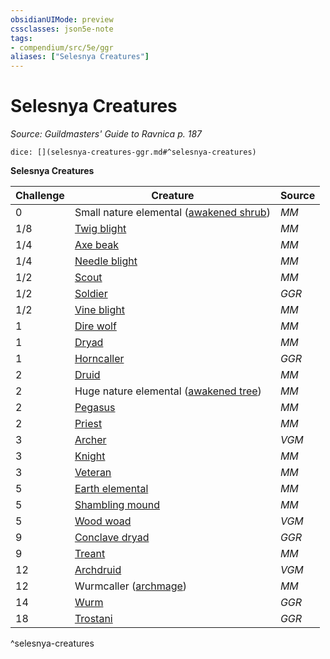 ```yaml
---
obsidianUIMode: preview
cssclasses: json5e-note
tags:
- compendium/src/5e/ggr
aliases: ["Selesnya Creatures"]
---
```

# Selesnya Creatures
*Source: Guildmasters' Guide to Ravnica p. 187* 

`dice: [](selesnya-creatures-ggr.md#^selesnya-creatures)`

**Selesnya Creatures**

| Challenge | Creature | Source |
|-----------|----------|--------|
| 0 | Small nature elemental ([awakened shrub](compendium/bestiary/plant/awakened-shrub.md)) | *MM* |
| 1/8 | [Twig blight](compendium/bestiary/plant/twig-blight.md) | *MM* |
| 1/4 | [Axe beak](compendium/bestiary/beast/axe-beak.md) | *MM* |
| 1/4 | [Needle blight](compendium/bestiary/plant/needle-blight.md) | *MM* |
| 1/2 | [Scout](compendium/bestiary/humanoid/scout.md) | *MM* |
| 1/2 | [Soldier](compendium/bestiary/humanoid/soldier-ggr.md) | *GGR* |
| 1/2 | [Vine blight](compendium/bestiary/plant/vine-blight.md) | *MM* |
| 1 | [Dire wolf](compendium/bestiary/beast/dire-wolf.md) | *MM* |
| 1 | [Dryad](compendium/bestiary/fey/dryad.md) | *MM* |
| 1 | [Horncaller](compendium/bestiary/humanoid/horncaller-ggr.md) | *GGR* |
| 2 | [Druid](compendium/bestiary/humanoid/druid.md) | *MM* |
| 2 | Huge nature elemental ([awakened tree](compendium/bestiary/plant/awakened-tree.md)) | *MM* |
| 2 | [Pegasus](compendium/bestiary/celestial/pegasus.md) | *MM* |
| 2 | [Priest](compendium/bestiary/humanoid/priest.md) | *MM* |
| 3 | [Archer](compendium/bestiary/humanoid/archer-mpmm.md) | *VGM* |
| 3 | [Knight](compendium/bestiary/humanoid/knight.md) | *MM* |
| 3 | [Veteran](compendium/bestiary/humanoid/veteran.md) | *MM* |
| 5 | [Earth elemental](compendium/bestiary/elemental/earth-elemental.md) | *MM* |
| 5 | [Shambling mound](compendium/bestiary/plant/shambling-mound.md) | *MM* |
| 5 | [Wood woad](compendium/bestiary/plant/wood-woad-mpmm.md) | *VGM* |
| 9 | [Conclave dryad](compendium/bestiary/fey/conclave-dryad-ggr.md) | *GGR* |
| 9 | [Treant](compendium/bestiary/plant/treant.md) | *MM* |
| 12 | [Archdruid](compendium/bestiary/humanoid/archdruid-mpmm.md) | *VGM* |
| 12 | Wurmcaller ([archmage](compendium/bestiary/humanoid/archmage.md)) | *MM* |
| 14 | [Wurm](compendium/bestiary/monstrosity/wurm-ggr.md) | *GGR* |
| 18 | [Trostani](compendium/bestiary/npc/trostani-ggr.md) | *GGR* |
^selesnya-creatures